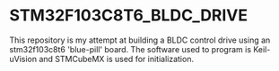 # STM32F103C8T6_BLDC_DRIVE

This repository is my attempt at building a BLDC control drive using an stm32f103c8t6 'blue-pill' board. The software used to program is Keil-uVision and STMCubeMX is used for initialization.
